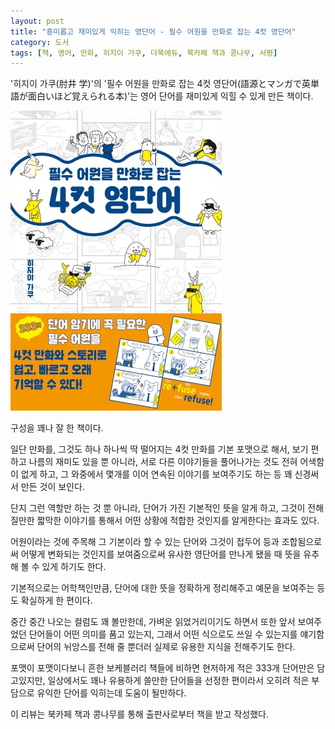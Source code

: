 ```yaml
---
layout: post
title: "흥미롭고 재미있게 익히는 영단어 - 필수 어원을 만화로 잡는 4컷 영단어"
category: 도서
tags: [책, 영어, 만화, 히지이 가쿠, 더북에듀, 북카페 책과 콩나무, 서평]
---
```


'히지이 가쿠(肘井 学)'의
'필수 어원을 만화로 잡는 4컷 영단어(語源とマンガで英単語が面白いほど覚えられる本)'는
영어 단어를 재미있게 익힐 수 있게 만든 책이다.

![표지](/images/gogen-to-manga-de-eitango-ga-omoshiroi-hodo-oboerareru-hon-comic-book-h480.jpg)

구성을 꽤나 잘 한 책이다.

일단 만화를, 그것도 하나 하나씩 딱 떨어지는 4컷 만화를 기본 포맷으로 해서,
보기 편하고 나름의 재미도 있을 뿐 아니라,
서로 다른 이야기들을 풀어나가는 것도 전혀 어색함이 없게 하고,
그 와중에서 몇개를 이어 연속된 이야기를 보여주기도 하는 등
꽤 신경써서 만든 것이 보인다.

단지 그런 역할만 하는 것 뿐 아니라,
단어가 가진 기본적인 뜻을 알게 하고,
그것이 전해질만한 짧막한 이야기를 통해서
어떤 상황에 적합한 것인지를 알게한다는 효과도 있다.

어원이라는 것에 주목해
그 기본이라 할 수 있는 단어와
그것이 접두어 등과 조합됨으로써 어떻게 변화되는 것인지를 보여줌으로써
유사한 영단어를 만나게 됐을 때 뜻을 유추해 볼 수 있게 하기도 한다.

기본적으로는 어학책인만큼,
단어에 대한 뜻을 정확하게 정리해주고
예문을 보여주는 등도 확실하게 한 편이다.

중간 중간 나오는 컬럼도 꽤 볼만한데,
가벼운 읽었거리이기도 하면서
또한 앞서 보여주었던 단어들이 어떤 의미를 품고 있는지,
그래서 어떤 식으로도 쓰일 수 있는지를 얘기함으로써
단어의 뉘앙스를 전해 줄 뿐더러 실제로 유용한 지식을 전해주기도 한다.

포맷이 포맷이다보니 흔한 보케블러리 책들에 비하면 현저하게 적은 333개 단어만은 담고있지만,
일상에서도 꽤나 유용하게 쓸만한 단어들을 선정한 편이라서
오히려 적은 부담으로 유익한 단어를 익히는데 도움이 될만하다.



<div class="im im-info">
이 리뷰는 북카페 책과 콩나무를 통해 출판사로부터 책을 받고 작성했다.
</div>
